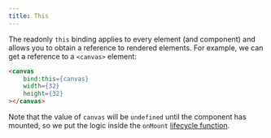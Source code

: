 ```yaml
---
title: This
---
```


The readonly `this` binding applies to every element (and component) and allows you to obtain a reference to rendered elements. For example, we can get a reference to a `<canvas>` element:

```html
<canvas
	bind:this={canvas}
	width={32}
	height={32}
></canvas>
```

Note that the value of `canvas` will be `undefined` until the component has mounted, so we put the logic inside the `onMount` [lifecycle function](/tutorial/onmount).
